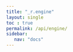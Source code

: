```yaml
---
title: "_r.engine"
layout: single
toc : true
permalink: /api/engine/
sidebar:
   nav: "docs"  
---
```

